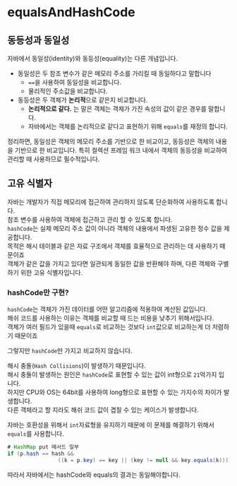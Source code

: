 # equalsAndHashCode

## 동등성과 동일성  
자바에서 동일성(identity)와 동등성(equality)는 다른 개념입니다.  
+ 동일성은 두 참조 변수가 같은 메모리 주소를 가리킬 때 동일하다고 말합니다
  + `==`을 사용하여 동일성을 비교합니다.
  + 물리적인 주소값을 비교합니다.
+ 동등성은 두 객체가 **논리적**으로 같은지 비교합니다. 
  + **논리적으로 같다.** 는 말은 객체는 객체가 가진 속성의 값이 같은 경우를 말합니다.
  + 자바에서는 객체를 논리적으로 같다고 표현하기 위해 `equals`를 재정의 합니다.  
  
정리하면, 동일성은 객체의 메모리 주소를 기반으로 한 비교이고, 
동등성은 객체의 내용을 기반으로 한 비교입니다. 특히 컬렉션 프레임 워크 내에서 
객체의 동등성을 비교하여 관리할 때 사용하므로 필수적입니다.  
  
## 고유 식별자  
자바는 개발자가 직접 메모리에 접근하여 관리하지 않도록 단순화하여 사용하도록 합니다.  
참조 변수를 사용하여 객체에 접근하고 관리 할 수 있도록 합니다.  
`hashCode`는 실제 메모리 주소 값이 아니라 객체의 내용에서 파생된 고유한 정수 값을 제공합니다.  
목적은 해시 테이블과 같은 자료 구조에서 객체를 효율적으로 관리하는 데 사용하기 때문이죠  
객체가 같은 값을 가지고 있다면 일관되게 동일한 값을 반환해야 하며, 다른 객체와 구별하기 위한 고유 식별자입니다.  
  
### hashCode만 구현?  
`hashCode`는 객체가 가진 데이터를 어떤 알고리즘에 적용하여 계산된 값입니다.  
해쉬 코드를 사용하는 이유는 객체를 비교할 때 드는 비용을 낮추기 위해서입니다.  
객체가 여러 필드가 있을때 `equals`로 비교하는 것보다 `int`값으로 비교하는게 더 저렴하기 때문이죠  
  
그렇지만 `hashCode`만 가지고 비교하지 않습니다.  
  
해시 충돌(`Hash Collisions`)이 발생하기 때문입니다.  
해시 충돌이 발생하는 원인은 `hashCode`로 표현할 수 있는 값이 int형으로 `21`억가지 입니다.  
하지만 CPU와 OS는 64bit를 사용하여 long형으로 표현할 수 있는 가지수의 차이가 발생합니다.  
다른 객체라고 할 지라도 해쉬 코드 값이 겹칠 수 있는 케이스가 발생합니다.  
  
자바는 호환성을 위해서 `int`자료형을 유지하기 때문에 이 문제를 해결하기 위해서 `equals`를 사용합니다.  
```Java
# HashMap put 메서드 일부 
if (p.hash == hash &&
                ((k = p.key) == key || (key != null && key.equals(k))))
```  
  
따라서 자바에서는 hashCode와 equals의 결과는 동일해야합니다.